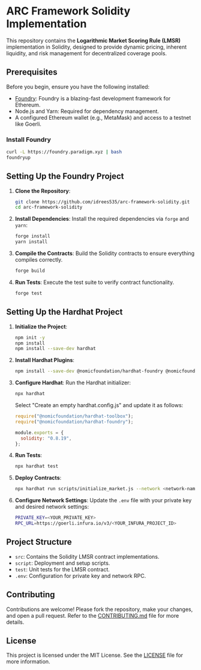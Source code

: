 
# ARC Framework Solidity Implementation

This repository contains the **Logarithmic Market Scoring Rule (LMSR)** implementation in Solidity, designed to provide dynamic pricing, inherent liquidity, and risk management for decentralized coverage pools.

## Prerequisites

Before you begin, ensure you have the following installed:

- [Foundry](https://book.getfoundry.sh/getting-started/installation.html): Foundry is a blazing-fast development framework for Ethereum.
- Node.js and Yarn: Required for dependency management.
- A configured Ethereum wallet (e.g., MetaMask) and access to a testnet like Goerli.

### Install Foundry
```bash
curl -L https://foundry.paradigm.xyz | bash
foundryup
```

## Setting Up the Foundry Project

1. **Clone the Repository**:
   ```bash
   git clone https://github.com/idrees535/arc-framework-solidity.git
   cd arc-framework-solidity
   ```

2. **Install Dependencies**:
   Install the required dependencies via `forge` and `yarn`:
   ```bash
   forge install
   yarn install
   ```

3. **Compile the Contracts**:
   Build the Solidity contracts to ensure everything compiles correctly.
   ```bash
   forge build
   ```

4. **Run Tests**:
   Execute the test suite to verify contract functionality.
   ```bash
   forge test
   ```


## Setting Up the Hardhat Project

1. **Initialize the Project**:
   ```bash
   npm init -y
   npm install
   npm install --save-dev hardhat
   ```

2. **Install Hardhat Plugins**:
   ```bash
   npm install --save-dev @nomicfoundation/hardhat-foundry @nomicfoundation/hardhat-toolbox
   ```

3. **Configure Hardhat**:
   Run the Hardhat initializer:
   ```bash
   npx hardhat
   ```
   Select "Create an empty hardhat.config.js" and update it as follows:

   ```javascript
   require("@nomicfoundation/hardhat-toolbox");
   require("@nomicfoundation/hardhat-foundry");

   module.exports = {
     solidity: "0.8.19",
   };
   ```

4. **Run Tests**:
   ```bash
   npx hardhat test
   ```

5. **Deploy Contracts**:
   ```bash
   npx hardhat run scripts/initialize_market.js --network <network-name>
   ```


5. **Configure Network Settings**:
   Update the `.env` file with your private key and desired network settings:
   ```bash
   PRIVATE_KEY=<YOUR_PRIVATE_KEY>
   RPC_URL=https://goerli.infura.io/v3/<YOUR_INFURA_PROJECT_ID>
   ```


## Project Structure

- `src`: Contains the Solidity LMSR contract implementations.
- `script`: Deployment and setup scripts.
- `test`: Unit tests for the LMSR contract.
- `.env`: Configuration for private key and network RPC.


## Contributing

Contributions are welcome! Please fork the repository, make your changes, and open a pull request. Refer to the [CONTRIBUTING.md](CONTRIBUTING.md) file for more details.

## License

This project is licensed under the MIT License. See the [LICENSE](LICENSE) file for more information.

